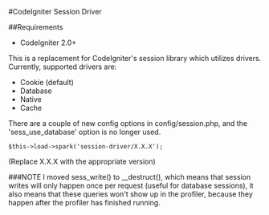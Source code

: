 #CodeIgniter Session Driver

##Requirements
* CodeIgniter 2.0+

This is a replacement for CodeIgniter's session library which utilizes drivers. Currently, supported drivers are:

* Cookie (default)
* Database
* Native
* Cache

There are a couple of new config options in config/session.php, and the 'sess_use_database' option is no longer used.

	$this->load->spark('session-driver/X.X.X');

(Replace X.X.X with the appropriate version)

###NOTE
I moved sess_write() to __destruct(), which means that session writes will only happen once per request (useful for database sessions), it also means that these queries won't show up in the profiler, because they happen after the profiler has finished running.